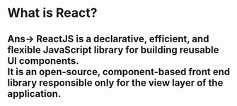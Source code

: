 # What is React?
## Ans-> ReactJS is a declarative, efficient, and flexible JavaScript library for building reusable UI components.<br> It is an open-source, component-based front end library responsible only for the view layer of the application.
